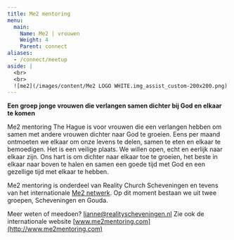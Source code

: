 ```yaml
---
title: Me2 mentoring
menu:
  main:
    Name: Me2 | vrouwen
    Weight: 4
    Parent: connect
aliases:
  - /connect/meetup
aside: |
  <br>
  <br>
  ![me2](/images/content/Me2 LOGO WHITE.img_assist_custom-200x200.png)
---
```


**Een groep jonge vrouwen die verlangen samen dichter bij God en elkaar te komen**

Me2 mentoring The Hague is voor vrouwen die een verlangen hebben om samen met andere vrouwen dichter naar God te groeien. Eens per maand ontmoeten we elkaar om onze levens te delen, samen te eten en elkaar te bemoedigen. Het is een veilige plaats. We willen open, echt en eerlijk naar elkaar zijn. Ons hart is om dichter naar elkaar toe te groeien, het beste in elkaar naar boven te halen en samen een goede tijd met God en een gezellige tijd met elkaar te hebben.

Me2 mentoring is onderdeel van Reality Church Scheveningen en tevens van het internationale [Me2 netwerk](http://www.me2mentoring.com/global_branch.php?ID=39). Op dit moment bestaan we uit twee groepen, Scheveningen en Gouda.

Meer weten of meedoen? [lianne@realityscheveningen.nl](mailto:lianne@realityscheveningen.nl)
Zie ook de internationale website [www.me2mentoring.com](http://www.me2mentoring.com)
